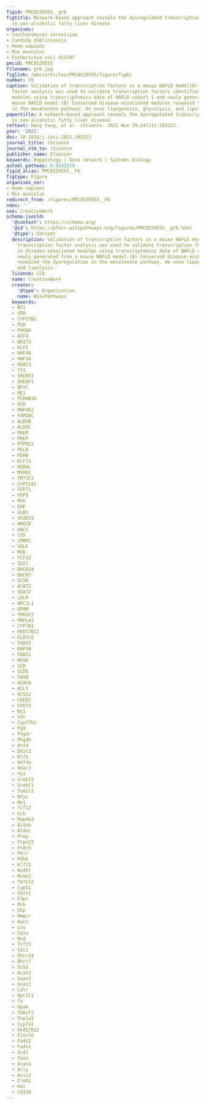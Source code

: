 ```yaml
---
figid: PMC8529555__gr6
figtitle: Network-based approach reveals the dysregulated transcriptional regulation
  in non-alcoholic fatty liver disease
organisms:
- Saccharomyces cerevisiae
- Candida dubliniensis
- Homo sapiens
- Mus musculus
- Escherichia coli O157H7
pmcid: PMC8529555
filename: gr6.jpg
figlink: /pmc/articles/PMC8529555/figure/fig6/
number: F6
caption: Validation of transcription factors in a mouse NAFLD model(A) Reporter transcription
  factor analysis was used to validate transcription factors identified in disease-associated
  modules using transcriptomics data of NAFLD cohort 1 and newly generated from a
  mouse NAFLD model.(B) Conserved disease-associated modules revealed the dysregulation
  in the mevalonate pathway, de novo lipogenesis, glycolysis, and lipolysis.
papertitle: A network-based approach reveals the dysregulated transcriptional regulation
  in non-alcoholic fatty liver disease.
reftext: Hong Yang, et al. iScience. 2021 Nov 19;24(11):103222.
year: '2021'
doi: 10.1016/j.isci.2021.103222
journal_title: iScience
journal_nlm_ta: iScience
publisher_name: Elsevier
keywords: Hepatology | Gene network | Systems biology
automl_pathway: 0.9141224
figid_alias: PMC8529555__F6
figtype: Figure
organisms_ner:
- Homo sapiens
- Mus musculus
redirect_from: /figures/PMC8529555__F6
ndex: ''
seo: CreativeWork
schema-jsonld:
  '@context': https://schema.org/
  '@id': https://pfocr.wikipathways.org/figures/PMC8529555__gr6.html
  '@type': Dataset
  description: Validation of transcription factors in a mouse NAFLD model(A) Reporter
    transcription factor analysis was used to validate transcription factors identified
    in disease-associated modules using transcriptomics data of NAFLD cohort 1 and
    newly generated from a mouse NAFLD model.(B) Conserved disease-associated modules
    revealed the dysregulation in the mevalonate pathway, de novo lipogenesis, glycolysis,
    and lipolysis.
  license: CC0
  name: CreativeWork
  creator:
    '@type': Organization
    name: WikiPathways
  keywords:
  - WT1
  - VDR
  - CYP27B1
  - PGD
  - PHGDH
  - ATF4
  - DDIT3
  - KLF5
  - HNF4A
  - HNF1A
  - HDAC3
  - YY1
  - SREBF2
  - SREBF1
  - NFYC
  - ME1
  - PCDHB16
  - GCK
  - MAP4K2
  - FAM20C
  - ALDOB
  - ALDOC
  - PAEP
  - PREP
  - PTPN22
  - PKLR
  - PDHB
  - KLF13
  - NSDHL
  - MSMO1
  - TM7SF2
  - CYP51A1
  - FDFT1
  - FDPS
  - MVK
  - EBP
  - GLB1
  - SH3D19
  - HMGCR
  - AACS
  - LSS
  - LMBR1
  - SQLE
  - MVD
  - TCF23
  - IDI1
  - DHCR24
  - DHCR7
  - SC5D
  - ACAT2
  - SOAT2
  - LDLR
  - NPC1L1
  - GPAM
  - TM6SF2
  - PNPLA3
  - CYP7A1
  - HSD17B12
  - ELOVL6
  - FADS2
  - RAPSN
  - FADS1
  - MUSK
  - SCD
  - SCD5
  - FASN
  - ACACA
  - ACLY
  - ACSS2
  - CREB1
  - CHST3
  - Wt1
  - Vdr
  - Cyp27b1
  - Pgd
  - Ptgdr
  - Phgdh
  - Atf4
  - Ddit3
  - Klf5
  - Hnf4a
  - Hdac3
  - Yy1
  - Srebf2
  - Srebf1
  - Tom1l2
  - Nfyc
  - Me1
  - Tcf12
  - Gck
  - Map4k2
  - Aldob
  - Aldoc
  - Prep
  - Ptpn22
  - Fndc5
  - Pklr
  - Pdhb
  - Klf13
  - Nsdhl
  - Msmo1
  - Tm7sf2
  - Cyp51
  - Fdft1
  - Fdps
  - Mvk
  - Ebp
  - Hmgcr
  - Aacs
  - Lss
  - Sqle
  - Mvd
  - Tcf23
  - Idi1
  - Dhcr24
  - Dhcr7
  - Sc5d
  - Acat2
  - Soat2
  - Gnat2
  - Ldlr
  - Npc1l1
  - fa
  - Gpam
  - Tm6sf2
  - Pnpla3
  - Cyp7a1
  - Hsd17b12
  - Elovl6
  - Fads2
  - Fads1
  - Scd1
  - Fasn
  - Acaca
  - Acly
  - Acss2
  - Creb1
  - Hal
  - Cd320
---
```

